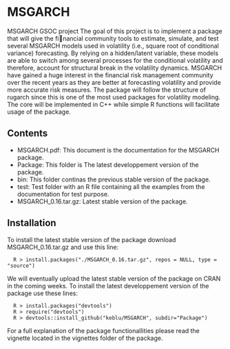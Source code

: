 # MSGARCH
MSGARCH GSOC project
The goal of this project is to implement a package that will give the financial community tools to estimate,
simulate, and test several MSGARCH models used in volatility (i.e., square root of conditional variance) forecasting.
By relying on a hidden/latent variable, these models are able to switch among several processes for the conditional
volatility and therefore, account for structural break in the volatility dynamics. MSGARCH have gained a huge interest 
in the financial risk management community over the recent years as they are better at forecasting volatility and provide
more accurate risk measures. The package will follow the structure of rugarch since this is one of the most used packages
for volatility modeling. The core will be implemented in C++ while simple R functions will facilitate usage of the package.

## Contents
* MSGARCH.pdf: This document is the documentation for the MSGARCH package.
* Package: This folder is The latest developpement version of the package.
* bin: This folder continas the previous stable version of the package.
* test: Test folder with an R file containing all the examples from the documentation for test purpose.
* MSGARCH_0.16.tar.gz: Latest stable version of the package.

## Installation

To install the latest stable version of the package download MSGARCH_0.16.tar.gz and use this line:

      R > install.packages("./MSGARCH_0.16.tar.gz", repos = NULL, type = "source")
  
We will eventually upload the latest stable version of the package on CRAN in the coming weeks.
To install the latest developpement version of the package use these lines:

      R > install.packages("devtools")
      R > require("devtools")
      R > devtools::install_github("keblu/MSGARCH", subdir="Package")
 
For a full explanation of the package functionallities please read the vignette located in the vignettes folder of the package.
